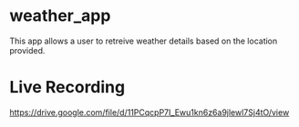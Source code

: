 # weather_app 
This app allows a user to retreive weather details based on the location provided.

# Live Recording
https://drive.google.com/file/d/11PCqcpP7I_Ewu1kn6z6a9jlewl7Sj4tO/view
